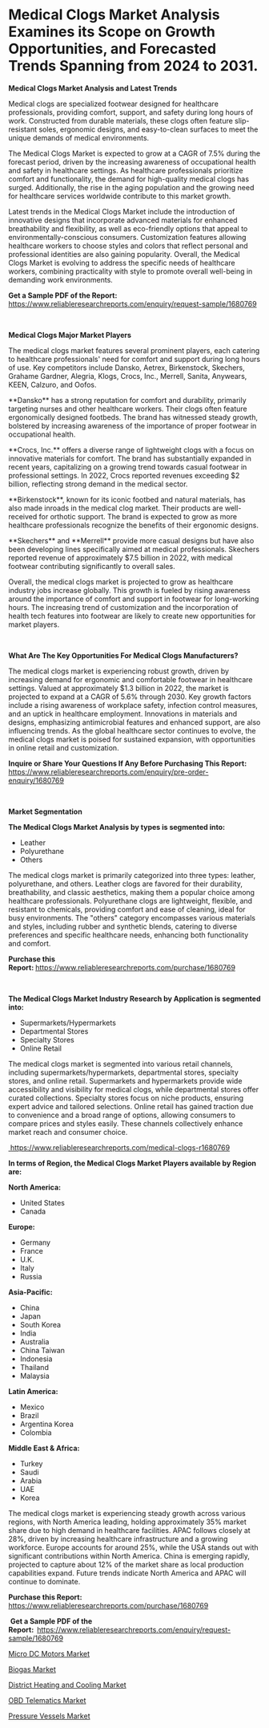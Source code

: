 <p><h1>Medical Clogs Market Analysis Examines its Scope on Growth Opportunities, and Forecasted Trends Spanning from 2024 to 2031.</h1></p><p><strong>Medical Clogs Market Analysis and Latest Trends</strong></p>
<p><p>Medical clogs are specialized footwear designed for healthcare professionals, providing comfort, support, and safety during long hours of work. Constructed from durable materials, these clogs often feature slip-resistant soles, ergonomic designs, and easy-to-clean surfaces to meet the unique demands of medical environments.</p><p>The Medical Clogs Market is expected to grow at a CAGR of 7.5% during the forecast period, driven by the increasing awareness of occupational health and safety in healthcare settings. As healthcare professionals prioritize comfort and functionality, the demand for high-quality medical clogs has surged. Additionally, the rise in the aging population and the growing need for healthcare services worldwide contribute to this market growth.</p><p>Latest trends in the Medical Clogs Market include the introduction of innovative designs that incorporate advanced materials for enhanced breathability and flexibility, as well as eco-friendly options that appeal to environmentally-conscious consumers. Customization features allowing healthcare workers to choose styles and colors that reflect personal and professional identities are also gaining popularity. Overall, the Medical Clogs Market is evolving to address the specific needs of healthcare workers, combining practicality with style to promote overall well-being in demanding work environments.</p></p>
<p><strong>Get a Sample PDF of the Report:&nbsp;</strong> <a href="https://www.reliableresearchreports.com/enquiry/request-sample/1680769?utm_campaign=1512&utm_medium=2&utm_source=Github&utm_content=ia&utm_term=16122024&utm_id=medical-clogs">https://www.reliableresearchreports.com/enquiry/request-sample/1680769</a></p>
<p>&nbsp;</p>
<p><strong>Medical Clogs Major Market Players</strong></p>
<p><p>The medical clogs market features several prominent players, each catering to healthcare professionals' need for comfort and support during long hours of use. Key competitors include Dansko, Aetrex, Birkenstock, Skechers, Grahame Gardner, Alegria, Klogs, Crocs, Inc., Merrell, Sanita, Anywears, KEEN, Calzuro, and Oofos.</p><p>**Dansko** has a strong reputation for comfort and durability, primarily targeting nurses and other healthcare workers. Their clogs often feature ergonomically designed footbeds. The brand has witnessed steady growth, bolstered by increasing awareness of the importance of proper footwear in occupational health.</p><p>**Crocs, Inc.** offers a diverse range of lightweight clogs with a focus on innovative materials for comfort. The brand has substantially expanded in recent years, capitalizing on a growing trend towards casual footwear in professional settings. In 2022, Crocs reported revenues exceeding $2 billion, reflecting strong demand in the medical sector.</p><p>**Birkenstock**, known for its iconic footbed and natural materials, has also made inroads in the medical clog market. Their products are well-received for orthotic support. The brand is expected to grow as more healthcare professionals recognize the benefits of their ergonomic designs.</p><p>**Skechers** and **Merrell** provide more casual designs but have also been developing lines specifically aimed at medical professionals. Skechers reported revenue of approximately $7.5 billion in 2022, with medical footwear contributing significantly to overall sales.</p><p>Overall, the medical clogs market is projected to grow as healthcare industry jobs increase globally. This growth is fueled by rising awareness around the importance of comfort and support in footwear for long-working hours. The increasing trend of customization and the incorporation of health tech features into footwear are likely to create new opportunities for market players.</p></p>
<p>&nbsp;</p>
<p><strong>What Are The Key Opportunities For Medical Clogs Manufacturers?</strong></p>
<p><p>The medical clogs market is experiencing robust growth, driven by increasing demand for ergonomic and comfortable footwear in healthcare settings. Valued at approximately $1.3 billion in 2022, the market is projected to expand at a CAGR of 5.6% through 2030. Key growth factors include a rising awareness of workplace safety, infection control measures, and an uptick in healthcare employment. Innovations in materials and designs, emphasizing antimicrobial features and enhanced support, are also influencing trends. As the global healthcare sector continues to evolve, the medical clogs market is poised for sustained expansion, with opportunities in online retail and customization.</p></p>
<p><strong>Inquire or Share Your Questions If Any Before Purchasing This Report:</strong> <a href="https://www.reliableresearchreports.com/enquiry/pre-order-enquiry/1680769?utm_campaign=1512&utm_medium=2&utm_source=Github&utm_content=ia&utm_term=16122024&utm_id=medical-clogs">https://www.reliableresearchreports.com/enquiry/pre-order-enquiry/1680769</a></p>
<p>&nbsp;</p>
<p><strong>Market Segmentation</strong></p>
<p><strong>The Medical Clogs Market Analysis by types is segmented into:</strong></p>
<p><ul><li>Leather</li><li>Polyurethane</li><li>Others</li></ul></p>
<p><p>The medical clogs market is primarily categorized into three types: leather, polyurethane, and others. Leather clogs are favored for their durability, breathability, and classic aesthetics, making them a popular choice among healthcare professionals. Polyurethane clogs are lightweight, flexible, and resistant to chemicals, providing comfort and ease of cleaning, ideal for busy environments. The "others" category encompasses various materials and styles, including rubber and synthetic blends, catering to diverse preferences and specific healthcare needs, enhancing both functionality and comfort.</p></p>
<p><strong>Purchase this Report:&nbsp;</strong><a href="https://www.reliableresearchreports.com/purchase/1680769?utm_campaign=1512&utm_medium=2&utm_source=Github&utm_content=ia&utm_term=16122024&utm_id=medical-clogs">https://www.reliableresearchreports.com/purchase/1680769</a></p>
<p>&nbsp;</p>
<p><strong>The Medical Clogs Market Industry Research by Application is segmented into:</strong></p>
<p><ul><li>Supermarkets/Hypermarkets</li><li>Departmental Stores</li><li>Specialty Stores</li><li>Online Retail</li></ul></p>
<p><p>The medical clogs market is segmented into various retail channels, including supermarkets/hypermarkets, departmental stores, specialty stores, and online retail. Supermarkets and hypermarkets provide wide accessibility and visibility for medical clogs, while departmental stores offer curated collections. Specialty stores focus on niche products, ensuring expert advice and tailored selections. Online retail has gained traction due to convenience and a broad range of options, allowing consumers to compare prices and styles easily. These channels collectively enhance market reach and consumer choice.</p></p>
<p><a href="https://www.reliableresearchreports.com/medical-clogs-r1680769?utm_campaign=1512&utm_medium=2&utm_source=Github&utm_content=ia&utm_term=16122024&utm_id=medical-clogs">&nbsp;https://www.reliableresearchreports.com/medical-clogs-r1680769</a></p>
<p><strong>In terms of Region, the Medical Clogs Market Players available by Region are:</strong></p>
<p>
    <p> <strong> North America: </strong>
        <ul>
            <li>United States</li>
            <li>Canada</li>
        </ul>
        </p> 
    <p> <strong> Europe: </strong>
        <ul>
            <li>Germany</li>
            <li>France</li>
            <li>U.K.</li>
            <li>Italy</li>
            <li>Russia</li>
        </ul>
        </p> 
    <p> <strong> Asia-Pacific: </strong>
        <ul>
            <li>China</li>
            <li>Japan</li>
            <li>South Korea</li>
            <li>India</li>
            <li>Australia</li>
            <li>China Taiwan</li>
            <li>Indonesia</li>
            <li>Thailand</li>
            <li>Malaysia</li>
        </ul>
        </p> 
    <p> <strong> Latin America: </strong>
        <ul>
            <li>Mexico</li>
            <li>Brazil</li>
            <li>Argentina Korea</li>
            <li>Colombia</li>
        </ul>
        </p> 
    <p> <strong> Middle East & Africa: </strong>
        <ul>
            <li>Turkey</li>
            <li>Saudi</li>
            <li>Arabia</li>
            <li>UAE</li>
            <li>Korea</li>
        </ul>
    </p>
    </p>
<p><p>The medical clogs market is experiencing steady growth across various regions, with North America leading, holding approximately 35% market share due to high demand in healthcare facilities. APAC follows closely at 28%, driven by increasing healthcare infrastructure and a growing workforce. Europe accounts for around 25%, while the USA stands out with significant contributions within North America. China is emerging rapidly, projected to capture about 12% of the market share as local production capabilities expand. Future trends indicate North America and APAC will continue to dominate.</p></p>
<p><strong>Purchase this Report: </strong><a href="https://www.reliableresearchreports.com/purchase/1680769?utm_campaign=1512&utm_medium=2&utm_source=Github&utm_content=ia&utm_term=16122024&utm_id=medical-clogs">https://www.reliableresearchreports.com/purchase/1680769</a></p>
<p>&nbsp;<strong>Get a Sample PDF of the Report:&nbsp;&nbsp;</strong><a href="https://www.reliableresearchreports.com/enquiry/request-sample/1680769?utm_campaign=1512&utm_medium=2&utm_source=Github&utm_content=ia&utm_term=16122024&utm_id=medical-clogs">https://www.reliableresearchreports.com/enquiry/request-sample/1680769</a></p>
<p><strong></strong></p>
<p><p><a href="https://www.linkedin.com/pulse/investment-potential-micro-dc-motors-market-scope-trends-forecasted-7hbje?utm_campaign=1512&utm_medium=2&utm_source=Github&utm_content=ia&utm_term=16122024&utm_id=medical-clogs">Micro DC Motors Market</a></p><p><a href="https://www.linkedin.com/pulse/biogas-market-deployment-global-opportunities-trends-forecast-wkzwc?utm_campaign=1512&utm_medium=2&utm_source=Github&utm_content=ia&utm_term=16122024&utm_id=medical-clogs">Biogas Market</a></p><p><a href="https://www.linkedin.com/pulse/district-heating-cooling-market-outlook-share-analysis-growth-otrsc?utm_campaign=1512&utm_medium=2&utm_source=Github&utm_content=ia&utm_term=16122024&utm_id=medical-clogs">District Heating and Cooling Market</a></p><p><a href="https://www.linkedin.com/pulse/obd-telematics-market-size-expand-cagr-99-along-its-major-trends-2e55e?utm_campaign=1512&utm_medium=2&utm_source=Github&utm_content=ia&utm_term=16122024&utm_id=medical-clogs">OBD Telematics Market</a></p><p><a href="https://www.linkedin.com/pulse/growth-revenue-insights-pressure-vessels-market-projected-vyewe?utm_campaign=1512&utm_medium=2&utm_source=Github&utm_content=ia&utm_term=16122024&utm_id=medical-clogs">Pressure Vessels Market</a></p></p>